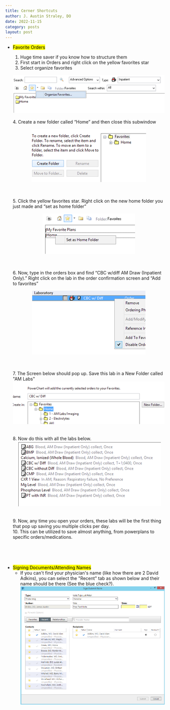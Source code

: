 ```yaml
---
title: Cerner Shortcuts
author: J. Austin Straley, DO
date: 2022-11-15
category: posts
layout: post
---
```


- <mark>Favorite Orders</mark>
    1. Huge time saver if you know how to structure them
    2. First start in Orders and right click on the yellow favorites star
    3. Select organize favorites <br>
        <center>

    ![Shortcut 1.1](/assets/internguide/cerner_shortcuts_1.png)
        </center><br>
        <br>
    4. Create a new folder called “Home” and then close this subwindow <br>
        <center>

    ![Shortcut 1.2](/assets/internguide/cerner_shortcuts_2.png)
        </center><br>
        <br>
    5. Click the yellow favorites star. Right click on the new home folder you just made and “set as home folder”<br>
        <center>
        
    ![Shortcut 1.3](/assets/internguide/cerner_shortcuts_3.png)
        </center><br>
        <br>
    6. Now, type in the orders box and find “CBC w/diff AM Draw (Inpatient Only).” Right click on the lab in the order confirmation screen and “Add to favorites”<br>
        <center>

    ![Shortcut 1.4](/assets/internguide/cerner_shortcuts_4.png)
        </center><br>
        <br>
    7. The Screen below should pop up. Save this lab in a New Folder called "AM Labs"<br>
        <center>
        ![Shortcut 1.5](/assets/internguide/cerner_shortcuts_5.png)
        </center><br>
        <br>
    8. Now do this with all the labs below.<br>
        <center>
        ![Shortcut 1.6](/assets/internguide/cerner_shortcuts_6.png)
        </center><br>
        <br>
    9. Now, any time you open your orders, these labs will be the first thing that pop up saving you multiple clicks per day.<br>
    10. This can be utilized to save almost anything, from powerplans to specific orders/medications.
<br>
<br>
<br>

- <mark>Signing Documents/Attending Names</mark>
    - If you can't find your physician's name (like how there are 2 David Adkins), you can select the "Recent" tab as shown below and their name should be there (See the blue check?). <br>
            <center>
        ![Shortcut 1.7](/assets/internguide/cerner_shortcuts_7.png)
        </center><br>
        <br>
